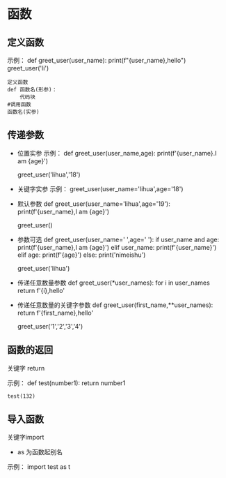 # 函数
## 定义函数
示例：
    def  greet_user(user_name):
        print(f"{user_name},hello")
    greet_user('li')

    定义函数
    def 函数名(形参)：
        代码块
    #调用函数
    函数名(实参) 
## 传递参数
* 位置实参
示例：
    def greet_user(user_name,age):
        print(f'{user_name}.I am {age}')

    greet_user('lihua','18')

* 关键字实参
示例：
    greet_user(user_name='lihua',age='18')

* 默认参数
    def greet_user(user_name='lihua',age='19'):
        print(f'{user_name},I am {age}')
    
    greet_user()
* 参数可选
    def greet_user(user_name=' ',age=' '):
        if user_name and age:
            print(f'{user_name},I am {age}')
        elif user_name:
            print(f'{user_name}')
        elif age:
            print(f'{age}')
        else:
            print('nimeishu')
    
    greet_user('lihua')

* 传递任意数量参数
    def greet_user(*user_names):
        for i in user_names
            return f'{i},hello'

* 传递任意数量的关键字参数
    def greet_user(first_name,**user_names):
        return f'{first_name},hello'
    
    greet_user('1','2','3','4')



## 函数的返回
关键字 return

示例：
    def test(number1):
        return number1
    
    test(132)

## 导入函数
关键字import

* as 为函数起别名

示例：
    import test as t
    